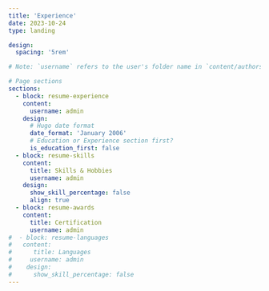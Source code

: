 ```yaml
---
title: 'Experience'
date: 2023-10-24
type: landing

design:
  spacing: '5rem'

# Note: `username` refers to the user's folder name in `content/authors/`

# Page sections
sections:
  - block: resume-experience
    content:
      username: admin
    design:
      # Hugo date format
      date_format: 'January 2006'
      # Education or Experience section first?
      is_education_first: false
  - block: resume-skills
    content:
      title: Skills & Hobbies
      username: admin
    design:
      show_skill_percentage: false
      align: true
  - block: resume-awards
    content:
      title: Certification
      username: admin
#  - block: resume-languages
#   content:
#      title: Languages
#     username: admin
#    design:
#      show_skill_percentage: false
---
```

